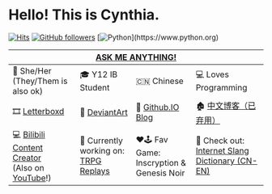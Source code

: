 # Hello! This is Cynthia.
[![Hits](https://hits.seeyoufarm.com/api/count/incr/badge.svg?url=https%3A%2F%2Fgithub.com%2FCynthia7979&count_bg=%235CD202&title_bg=%23555555&icon=&icon_color=%23000000&title=Visitors&edge_flat=false)](https://hits.seeyoufarm.com)
[![GitHub followers](https://img.shields.io/github/followers/Cynthia7979.svg?style=flat&label=Followers&maxAge=2592000)](https://github.com/Cynthia7979?tab=followers)
[![Python](https://img.shields.io/static/v1?logo=python&logoColor=ffffff&message=Yes!&color=blue&label=Python?)](https://www.python.org)

<table>
<thead>
  <tr>
    <th colspan="4"><a href="http://cynthiawangqa.chatango.com/" target="_blank" rel="noopener noreferrer">ASK ME ANYTHING!</a></th>
  </tr>
</thead>
<tbody>
  <tr>
    <td>👩 She/Her (They/Them is also ok)</td>
    <td>🎓 Y12 IB Student</td>
    <td>🇨🇳 Chinese</td>
    <td>💻 Loves Programming</td>
  </tr>
  <tr>
    <td>🎞 <a href="https://letterboxd.com/cynthia7979/" target="_blank" rel="noopener noreferrer">Letterboxd</a></td>
    <td>🎨 <a href="https://www.deviantart.com/cynthia7979" target="_blank" rel="noopener noreferrer">DeviantArt</a></td>
    <td>🔗 <a href="https://cynthia7979.github.io/">Github.IO Blog</a></td>
    <td>🏚 <a href="http://cynthia-s-cabin.wikidot.com/" target="_blank" rel="noopener noreferrer">中文博客（已弃用）</a></td>
  </tr>
  <tr>
    <td>💻 <a href="https://space.bilibili.com/277809595">Bilibili Content Creator</a><br>(Also on <a href="https://www.youtube.com/channel/UCUroThMlKogLinWAnoQBs2g">YouTube</a>!)</td>
    <td>💼 Currently working on:<br><a href="https://www.bilibili.com/video/BV1pq4y1M7QN">TRPG Replays</a></td>
    <td>❤🕹 Fav Game:<br>Inscryption &amp; Genesis Noir</td>
    <td>📕 Check out:<br><a href="https://cynthia7979.github.io/www-dict/" target="_blank" rel="noopener noreferrer">Internet Slang Dictionary (CN-EN)</a></td>
  </tr>
</tbody>
</table>
